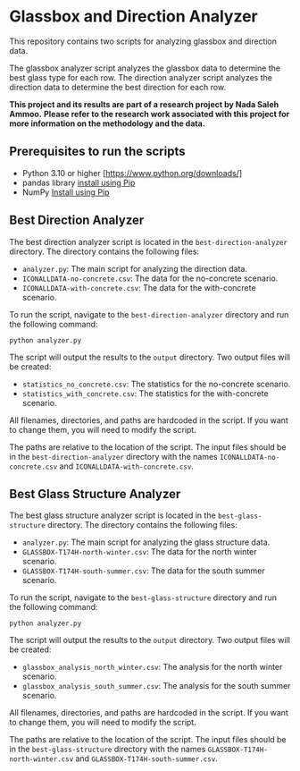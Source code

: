 # Glassbox and Direction Analyzer

This repository contains two scripts for analyzing glassbox and direction data.

The glassbox analyzer script analyzes the glassbox data to determine the best glass type for each row.
The direction analyzer script analyzes the direction data to determine the best direction for each row.

**This project and its results are part of a research project by Nada Saleh Ammoo.**
**Please refer to the research work associated with this project for more information on the methodology and the data.**

## Prerequisites to run the scripts

- Python 3.10 or higher [https://www.python.org/downloads/]
- pandas library [install using Pip](https://pandas.pydata.org/pandas-docs/stable/getting_started/install.html#installing-from-pypi)
- NumPy [Install using Pip](https://numpy.org/install/)


## Best Direction Analyzer

The best direction analyzer script is located in the `best-direction-analyzer` directory.
The directory contains the following files:
- `analyzer.py`: The main script for analyzing the direction data.
- `ICONALLDATA-no-concrete.csv`: The data for the no-concrete scenario.
- `ICONALLDATA-with-concrete.csv`: The data for the with-concrete scenario.

To run the script, navigate to the `best-direction-analyzer` directory and run the following command:
```
python analyzer.py
```

The script will output the results to the `output` directory.
Two output files will be created:
- `statistics_no_concrete.csv`: The statistics for the no-concrete scenario.
- `statistics_with_concrete.csv`: The statistics for the with-concrete scenario.

All filenames, directories, and paths are hardcoded in the script.
If you want to change them, you will need to modify the script.

The paths are relative to the location of the script.
The input files should be in the `best-direction-analyzer` directory with the names `ICONALLDATA-no-concrete.csv` and `ICONALLDATA-with-concrete.csv`.


## Best Glass Structure Analyzer

The best glass structure analyzer script is located in the `best-glass-structure` directory.
The directory contains the following files:
- `analyzer.py`: The main script for analyzing the glass structure data.
- `GLASSBOX-T174H-north-winter.csv`: The data for the north winter scenario.
- `GLASSBOX-T174H-south-summer.csv`: The data for the south summer scenario.

To run the script, navigate to the `best-glass-structure` directory and run the following command:
```
python analyzer.py
```

The script will output the results to the `output` directory.
Two output files will be created:
- `glassbox_analysis_north_winter.csv`: The analysis for the north winter scenario.
- `glassbox_analysis_south_summer.csv`: The analysis for the south summer scenario. 

All filenames, directories, and paths are hardcoded in the script.
If you want to change them, you will need to modify the script.

The paths are relative to the location of the script.
The input files should be in the `best-glass-structure` directory with the names `GLASSBOX-T174H-north-winter.csv` and `GLASSBOX-T174H-south-summer.csv`.


